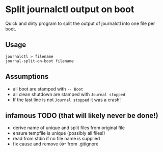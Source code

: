 # Split journalctl output on boot

Quick and dirty program to split the output of journalctl into one file per boot.

## Usage
```
journalctl > filename
journal-split-on-boot filename
```

## Assumptions
* all boot are stamped with `-- Boot`
* all clean shutdown are stamped with `Journal stopped`
* If the last line is not `Journal stopped` it was a crash!

## infamous TODO (that will likely never be done!)
* derive name of unique and split files from original file
* ensure tempfile is unique (possibly all files!)
* read from stdin if no file name is supplied
* fix cause and remove `00*` from .gitignore
